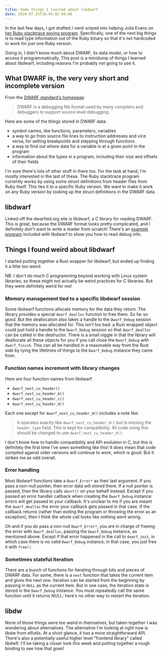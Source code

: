 ```yaml
---
title: Some things I learned about libdwarf
date: 2016-07-25T18:04:02-04:00
---
```


In the last few days, I got drafted / nerd-sniped into helping Julia Evans on [her Ruby stacktrace spying program][julia-post]. Specifically, one of the next big things is to read type information out of the Ruby binary so that it's not hardcoded to work for just one Ruby version.

Going in, I didn't know much about DWARF, its data model, or how to access it programmatically. This post is a minidump of things I learned about libdwarf, including reasons I'm probably not going to use it.

[julia-post]: http://jvns.ca/blog/2016/06/12/a-weird-system-call-process-vm-readv/


## What DWARF is, the very very short and incomplete version

From the [DWARF standard's homepage][dwarfstd]:

> DWARF is a debugging file format used by many compilers and debuggers to support source level debugging.

[dwarfstd]: http://dwarfstd.org/

Here are some of the things stored in DWARF data:

- symbol names, like functions, parameters, variables
- a way to go from source file lines to instruction addresses and vice versa, for setting breakpoints and stepping through functions
- a way to find out where data for a variable is at a given point in the program
- information about the types in a program, including their size and offsets of their fields

I'm sure there's lots of other stuff in there too. For the task at hand, I'm mostly interested in the last of these. The Ruby stacktrace program currently works by using some struct definitions from header files from Ruby itself. This ties it to a specific Ruby version. We want to make it work on any Ruby version by looking up the struct definitions in the DWARF data.


## libdwarf

Linked off the dwarfstd.org site is libdwarf, a C library for reading DWARF.  This is great, because the DWARF format looks pretty complicated, and I definitely don't want to write a reader from scratch! There's an [example program][simplereader] included with libdwarf to show you how to read debug info.

[simplereader]: https://sourceforge.net/p/libdwarf/code/ci/master/tree/dwarfexample/simplereader.c


## Things I found weird about libdwarf

I started putting together a Rust wrapper for libdwarf, but ended up finding it a little too weird.

NB: I don't do much C programming beyond working with Linux system libraries, so these might not actually be weird practices for C libraries. But they were definitely weird for me!


### Memory management tied to a specific libdwarf session

Some libdwarf functions allocate memory for the data they return. The library provides a special `dwarf_dealloc` function to free them. So far so good. But the deallocation also takes a handle to the `Dwarf_Debug` session that the memory was allocated for. This isn't too bad: a Rust wrapped object could just hold a handle to the `Dwarf_Debug` session so that `dwarf_dealloc` can be called in the destructor. There is a small niggle in that the library will deallocate all these objects for you if you call close the `Dwarf_Debug` with `dwarf_finish`. This can all be handled in a reasonable way from the Rust side by tying the lifetimes of things to the `Dwarf_Debug` instance they came from.


### Function names increment with library changes

Here are four function names from libdwarf:

- `dwarf_next_cu_header()`
- `dwarf_next_cu_header_b()`
- `dwarf_next_cu_header_c()`
- `dwarf_next_cu_header_d()`

Each one except for `dwarf_next_cu_header_d()` includes a note like:

> It operates exactly like `dwarf_next_cu_header_d()` but is missing the `header_type` field. This is kept for compatibility. All code using this should be changed to use `dwarf_next_cu_header_d()`.

I don't know how to handle compatibility and API evolution in C, but this is definitely the first time I've seen something like this! It does mean that code compiled against older versions will continue to work, which is good. But it strikes me as odd overall.


### Error handling

Most libdwarf functions take a `Dwarf_Error*` as their last argument. If you pass a non-null pointer, then error data will stored there. If a null pointer is passed, then the library calls `abort()` on your behalf instead. Except if you passed an error handler callback when creating the `Dwarf_Debug` instance: errors will get passed to your callback. It's unclear to me if you are meant the `dwarf_dealloc` the error your callback gets passed in that case. If the callback returns (rather than exiting the program or throwing the error as an exception), then I think the whole call looks like nothing went wrong.

Oh and if you do pass a non-null `Dwarf_Error*`, you are in charge of freeing the error with `dwarf_dealloc`, passing the `Dwarf_Debug` instance, as mentioned above. Except if that error happened in the call to `dwarf_init`, in which case there is no valid `Dwarf_Debug` instance; in that case, you just free it with `free()`.


### Sometimes stateful iteration

There are a bunch of functions for iterating through bits and pieces of DWARF data. For some, there is a `next` function that takes the current item and gives the next one. Iteration can be started from the beginning by passing in `NULL` as the current item. But in one case, the iteration state is stored in the `Dwarf_Debug` instance. You must repeatedly call the same function until it returns NULL: here's no other way to restart the iteration.


## libdw

None of those things were too weird in themselves, but taken together I was wondering about alternatives. The alternative I'm looking at right now is libdw from elfutils. At a short glance, it has a more straightforward API. There's also a potentially useful higher level "frontend library" called libdwfl. I'll be taking a closer look this week and putting together a rough binding to see how that goes!
